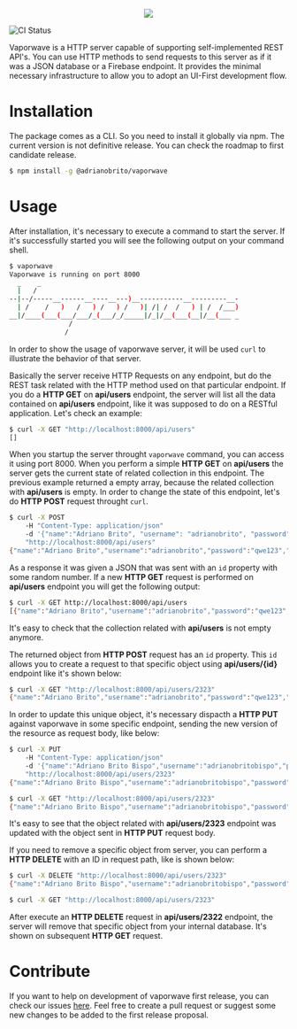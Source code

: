 <p align="center"><img src ="https://raw.githubusercontent.com/adrianobrito/vaporwave/master/vaporwave_logo.png" /></p>

![CI Status](https://travis-ci.org/adrianobrito/vaporwave.svg?branch=master)


Vaporwave is a HTTP server capable of supporting self-implemented REST API's. You can use HTTP methods to send requests to this server as if it was a JSON database or a Firebase endpoint. It provides the minimal necessary infrastructure to allow you to adopt an UI-First development flow.

# Installation
The package comes as a CLI. So you need to install it globally via npm. The current version is not definitive release. You can check the roadmap to first candidate release.

```sh
$ npm install -g @adrianobrito/vaporwave
```

# Usage
After installation, it's necessary to execute a command to start the server. If it's successfully started you will see the following output on your command shell.

```sh
$ vaporwave
Vaporwave is running on port 8000
  _    _
  |   /
--|--/-----__------__----__---)__-----------__---------__-
  | /    /   )   /   ) /   ) /   )| /| /  /   ) | /  /___)
__|/____(___(___/___/_(___/_/_____|/_|/__(___(__|/__(___ _
               /
              /
```
In order to show the usage of vaporwave server, it will be used `curl` to illustrate the behavior of that server.

Basically the server receive HTTP Requests on any endpoint, but do the REST task related with the HTTP method used on that particular endpoint. If you do a **HTTP GET** on **api/users** endpoint, the server will list all the data contained on **api/users** endpoint, like it was supposed to do on a RESTful application. Let's check an example:

```sh
$ curl -X GET "http://localhost:8000/api/users"
[]
```

When you startup the server throught `vaporwave` command, you can access it using port 8000. When you perform a simple **HTTP GET** on **api/users** the server gets the current state of related collection in this endpoint. The previous example returned a empty array, because the related collection with **api/users** is empty. In order to change the state of this endpoint, let's do **HTTP POST** request throught `curl`.

```sh
$ curl -X POST
	-H "Content-Type: application/json"
	-d '{"name":"Adriano Brito", "username": "adrianobrito", "password" : "qwe123"}'
	"http://localhost:8000/api/users"
{"name":"Adriano Brito","username":"adrianobrito","password":"qwe123","id":2323}
```
As a response it was given a JSON that was sent with an `id` property with some random number. If a new **HTTP GET** request is performed on **api/users** endpoint you will get the following output:

```sh
$ curl -X GET http://localhost:8000/api/users
[{"name":"Adriano Brito","username":"adrianobrito","password":"qwe123","id":2323}]
```

It's easy to check that the collection related with **api/users** is not empty anymore.

The returned object from **HTTP POST** request has an `id` property. This `id` allows you to create a request to that specific object using **api/users/{id}** endpoint like it's shown below:

```sh
$ curl -X GET "http://localhost:8000/api/users/2323"
{"name":"Adriano Brito","username":"adrianobrito","password":"qwe123","id":2323}
```

In order to update this unique object, it's necessary dispacth a **HTTP PUT** against vaporwave in some specific endpoint, sending the new version of the resource as request body, like below:

```sh
$ curl -X PUT
	-H "Content-Type: application/json"
	-d '{"name":"Adriano Brito Bispo","username":"adrianobritobispo","password":"qwe123","id":2323}'
	"http://localhost:8000/api/users/2323"
{"name":"Adriano Brito Bispo","username":"adrianobritobispo","password":"qwe123","id":2323}

$ curl -X GET "http://localhost:8000/api/users/2323"
{"name":"Adriano Brito Bispo","username":"adrianobritobispo","password":"qwe123","id":2323}
```

It's easy to see that the object related with **api/users/2323** endpoint was updated with the object sent in **HTTP PUT** request body.

If you need to remove a specific object from server, you can perform a **HTTP DELETE** with an ID in request path, like is shown below:

```sh
$ curl -X DELETE "http://localhost:8000/api/users/2323"
{"name":"Adriano Brito Bispo","username":"adrianobritobispo","password":"qwe123","id":2323}

$ curl -X GET "http://localhost:8000/api/users/2323"

```
After execute an **HTTP DELETE** request in **api/users/2322** endpoint, the server will remove that specific object from your internal database. It's shown on subsequent **HTTP GET** request.

# Contribute

If you want to help on development of vaporwave first release, you can check our issues [here](https://github.com/adrianobrito/vaporwave/milestone/1). Feel free to create a pull request or suggest some new changes to be added to the first release proposal.

